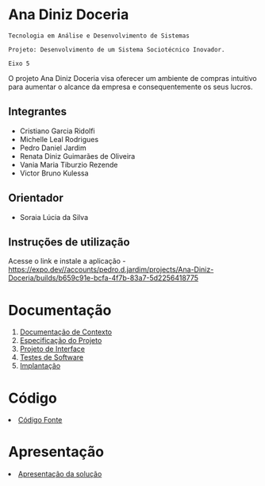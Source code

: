 # Ana Diniz Doceria 

`Tecnologia em Análise e Desenvolvimento de Sistemas`

`Projeto: Desenvolvimento de um Sistema Sociotécnico Inovador.`

`Eixo 5`

O projeto Ana Diniz Doceria visa oferecer um ambiente de compras intuitivo para aumentar o alcance da empresa e consequentemente os seus lucros.

## Integrantes

- Cristiano Garcia Ridolfi
- Michelle Leal Rodrigues
- Pedro Daniel Jardim
- Renata Diniz Guimarães de Oliveira
- Vania Maria Tiburzio Rezende
- Victor Bruno Kulessa

## Orientador

* Soraia Lúcia da Silva

## Instruções de utilização

Acesse o link e instale a aplicação - https://expo.dev//accounts/pedro.d.jardim/projects/Ana-Diniz-Doceria/builds/b659c91e-bcfa-4f7b-83a7-5d2256418775

# Documentação

<ol>
<li><a href="docs/01-Documentação de Contexto.md"> Documentação de Contexto</a></li>
<li><a href="docs/02-Especificação do Projeto.md"> Especificação do Projeto</a></li>
<li><a href="docs/03-Projeto de Interface.md"> Projeto de Interface</a></li>
<li><a href="docs/04-Testes de Software.md"> Testes de Software</a></li>
<li><a href="docs/05-Implantação.md"> Implantação</a></li>
</ol>

# Código

<li><a href="src/README.md"> Código Fonte</a></li>

# Apresentação

<li><a href="presentation/README.md"> Apresentação da solução</a></li>
